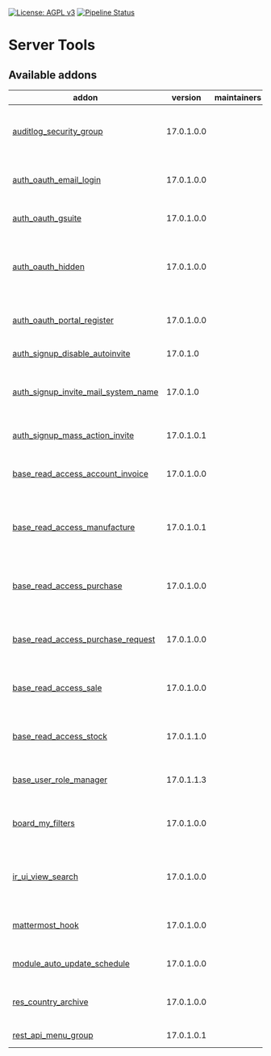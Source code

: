 [![License: AGPL v3](https://img.shields.io/badge/License-AGPL%20v3-blue.svg)](https://www.gnu.org/licenses/agpl-3.0)
[![Pipeline Status](https://gitlab.com/tawasta/odoo/server-tools/badges/17.0-dev/pipeline.svg)](https://gitlab.com/tawasta/odoo/server-tools/-/pipelines/)

Server Tools
============

[//]: # (addons)

Available addons
----------------
addon | version | maintainers | summary
--- | --- | --- | ---
[auditlog_security_group](auditlog_security_group/) | 17.0.1.0.0 |  | Add a new security group that allows users to read auditlogs
[auth_oauth_email_login](auth_oauth_email_login/) | 17.0.1.0.0 |  | Find correct user with email when logging in with oAuth2
[auth_oauth_gsuite](auth_oauth_gsuite/) | 17.0.1.0.0 |  | Adds Google G Suite specific options
[auth_oauth_hidden](auth_oauth_hidden/) | 17.0.1.0.0 |  | Adds a parameter for OAuth providers to allow hiding them
[auth_oauth_portal_register](auth_oauth_portal_register/) | 17.0.1.0.0 |  | Enables registering with OAuth without opening signup
[auth_signup_disable_autoinvite](auth_signup_disable_autoinvite/) | 17.0.1.0 |  | Disable signup auto invite
[auth_signup_invite_mail_system_name](auth_signup_invite_mail_system_name/) | 17.0.1.0 |  | Adds field to res.company to define system name. Changes invite mail.
[auth_signup_mass_action_invite](auth_signup_mass_action_invite/) | 17.0.1.0.1 |  | Send invite mail with mass action
[base_read_access_account_invoice](base_read_access_account_invoice/) | 17.0.1.0.0 |  | Adds a new group that can read invoicing model data
[base_read_access_manufacture](base_read_access_manufacture/) | 17.0.1.0.1 |  | Adds a new group that can read manufacturing-related model data
[base_read_access_purchase](base_read_access_purchase/) | 17.0.1.0.0 |  | Adds a new group that can read purchase-related model data
[base_read_access_purchase_request](base_read_access_purchase_request/) | 17.0.1.0.0 |  | Adds a new group that can read PR-related model data
[base_read_access_sale](base_read_access_sale/) | 17.0.1.0.0 |  | Adds a new group that can read sales model data
[base_read_access_stock](base_read_access_stock/) | 17.0.1.1.0 |  | Adds a new group that can read inventory-related model data
[base_user_role_manager](base_user_role_manager/) | 17.0.1.1.3 |  | Allow user to manage users and their roles
[board_my_filters](board_my_filters/) | 17.0.1.0.0 |  | Users can edit their own and shared filters from Dashboards
[ir_ui_view_search](ir_ui_view_search/) | 17.0.1.0.0 |  | Ability to search ir_ui_view by external id and module
[mattermost_hook](mattermost_hook/) | 17.0.1.0.0 |  | Adds possible to use Mattermost hooks
[module_auto_update_schedule](module_auto_update_schedule/) | 17.0.1.0.0 |  | Run Module Auto Update on a schedule
[res_country_archive](res_country_archive/) | 17.0.1.0.0 |  | Ability to archive countries and states
[rest_api_menu_group](rest_api_menu_group/) | 17.0.1.0.1 |  | Rest api menu group

[//]: # (end addons)
